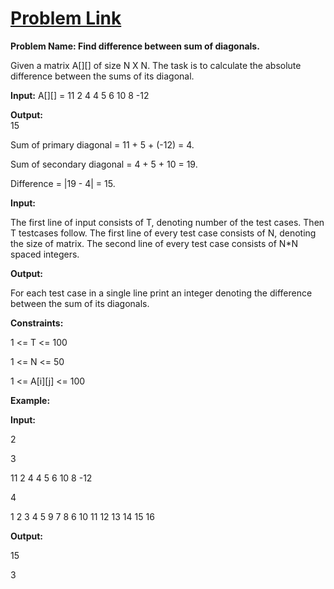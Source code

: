 # [Problem Link](https://practice.geeksforgeeks.org/problems/find-difference-between-sum-of-diagonals/0)

**Problem Name: Find difference between sum of diagonals.**

Given a matrix A[][] of size N X N. The task is to calculate the absolute difference between the sums of its diagonal.

**Input:**
               A[][] = 11 2 4
                     4 5 6
                    10 8 -12

**Output:**  
15

Sum of primary diagonal = 11 + 5 + (-12) = 4.

Sum of secondary diagonal = 4 + 5 + 10 = 19.

Difference = |19 - 4| = 15.

 

**Input:**

The first line of input consists of T, denoting number of the test cases. Then T testcases follow. The first line of every test case consists of N, denoting the size of matrix. The second line of every test case consists of N*N spaced integers.

**Output:**

For each test case in a single line print an integer denoting the difference between the sum of its diagonals.

**Constraints:**

1 <= T <= 100

1 <= N <= 50

1 <= A[i][j] <= 100

**Example:**

**Input:**

2

3

11 2 4 4 5 6 10 8 -12

4

1 2 3 4 5 9 7 8 6 10 11 12 13 14 15 16

**Output:**

15

3
